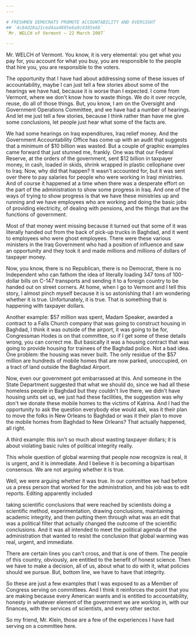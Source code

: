 ```yaml
---
---

# FRESHMEN DEMOCRATS PROMOTE ACCOUNTABILITY AND OVERSIGHT
## `4c64d28a21ced4aa4895e6a9c4385e66`
`Mr. WELCH of Vermont — 22 March 2007`

---
```



Mr. WELCH of Vermont. You know, it is very elemental: you get what 
you pay for, you account for what you buy, you are responsible to the 
people that hire you, you are responsible to the voters.

The opportunity that I have had about addressing some of these issues 
of accountability, maybe I can just tell a few stories about some of 
the hearings we have had, because it is worse than I expected. I come 
from Vermont, where we don't know how to waste things. We do it over 
recycle, reuse, do all of those things. But, you know, I am on the 
Oversight and Government Operations Committee, and we have had a number 
of hearings. And let me just tell a few stories, because I think rather 
than have me give some conclusions, let people just hear what some of 
the facts are.

We had some hearings on Iraq expenditures, Iraq relief money. And the 
Government Accountability Office has come up with an audit that 
suggests that a minimum of $10 billion was wasted. But a couple of 
graphic examples came forward that just stunned me, frankly. One was 
that our Federal Reserve, at the orders of the government, sent $12 
billion in taxpayer money, in cash, loaded in skids, shrink wrapped in 
plastic cellophane over to Iraq. Now, why did that happen? It wasn't 
accounted for, but it was sent over there to pay salaries for people 
who were working in Iraqi ministries. And of course it happened at a 
time when there was a desperate effort on the part of the 
administration to show some progress in Iraq. And one of the ways of 
trying to show progress is that we have these ministries up and running 
and we have employees who are working and doing the basic jobs of 
providing electricity, of dealing with pensions, and the things that 
are the functions of government.

Most of that money went missing because it turned out that some of it 
was literally handed out from the back of pick-up trucks in Baghdad, 
and it went to employees who were ghost employees. There were these 
various ministers in the Iraq Government who had a position of 
influence and saw an opportunity and they took it and made millions and 
millions of dollars of taxpayer money.

Now, you know, there is no Republican, there is no Democrat, there is 
no Independent who can fathom the idea of literally loading 347 tons of 
100-dollar bills on C-147 transports and sending it to a foreign 
country to be handed out on street corners. At home, when I go to 
Vermont and I tell this story, I almost pinch myself because it is so 
astonishing that I am wondering whether it is true. Unfortunately, it 
is true. That is something that is happening with taxpayer dollars.

Another example: $57 million was spent, Madam Speaker, awarded a 
contract to a Falls Church company that was going to construct housing 
in Baghdad, I think it was outside of the airport, it was going to be 
for, Congressman Hodes is on that committee, so if I get some of these 
details wrong, you can correct me. But basically it was a housing 
contract that was going to provide housing for trainees of the Baghdad 
police. Not a bad idea. One problem: the housing was never built. The 
only residue of the $57 million are hundreds of mobile homes that are 
now parked, unoccupied, on a tract of land outside the Baghdad Airport.

Now, even our government got embarrassed at this. And someone in the 
State Department suggested that what we should do, since we had all 
these homeless people in Baghdad but they couldn't live there, we 
didn't have housing units set up, we just had these facilities, the 
suggestion was why don't we donate these mobile homes to the victims of 
Katrina. And I had the opportunity to ask the question everybody else 
would ask, was it their plan to move the folks in New Orleans to 
Baghdad or was it their plan to move the mobile homes from Baghdad to 
New Orleans? That actually happened, all right.

A third example: this isn't so much about wasting taxpayer dollars; 
it is about violating basic rules of political integrity really.



This whole question of global warming that people now recognize is 
real, it is urgent, and it is immediate. And I believe it is becoming a 
bipartisan consensus. We are not arguing whether it is true.

Well, we were arguing whether it was true. In our committee we had 
before us a press person that worked for the administration, and his 
job was to edit reports. Editing apparently included


taking scientific conclusions that were reached by scientists doing a 
scientific method, experimentation, drawing conclusions, maintaining 
academic integrity, and then putting them through what was an edit that 
was a political filter that actually changed the outcome of the 
scientific conclusions. And it was all intended to meet the political 
agenda of the administration that wanted to resist the conclusion that 
global warming was real, urgent, and immediate.

There are certain lines you can't cross, and that is one of them. The 
people of this country, obviously, are entitled to the benefit of 
honest science. Then we have to make a decision, all of us, about what 
to do with it, what policies should we pursue. But, bottom line, we 
have to have that integrity.

So these are just a few examples that I was exposed to as a Member of 
Congress serving on committees. And I think it reinforces the point 
that you are making because every American wants and is entitled to 
accountability, honesty in whatever element of the government we are 
working in, with our finances, with the services of scientists, and 
every other sector.

So my friend, Mr. Klein, those are a few of the experiences I have 
had serving on a committee here.